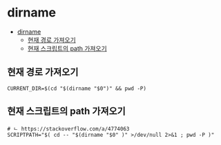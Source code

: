 # dirname

- [dirname](#dirname)
    - [현재 경로 가져오기](#현재-경로-가져오기)
    - [현재 스크립트의 path 가져오기](#현재-스크립트의-path-가져오기)

## 현재 경로 가져오기

```shell
CURRENT_DIR=$(cd "$(dirname "$0")" && pwd -P)
```

## 현재 스크립트의 path 가져오기

```shell
# ㄴ https://stackoverflow.com/a/4774063
SCRIPTPATH="$( cd -- "$(dirname "$0" )" >/dev/null 2>&1 ; pwd -P )"
```
